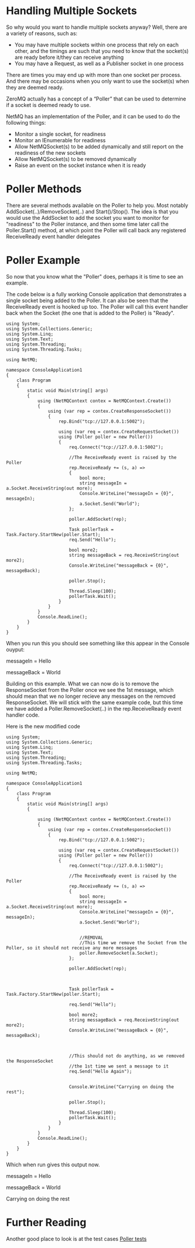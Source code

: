 Handling Multiple Sockets
=====

So why would you want to handle multiple sockets anyway? Well, there are a variety of reasons, such as:

+ You may have multiple sockets within one process that rely on each other, and the timings are such that you need to know that the socket(s) are ready before it/they can receive anything
+ You may have a Request, as well as a Publisher socket in one process

There are times you may end up with more than one socket per process. And there may be occasions when you only want to use the socket(s) when they are deemed ready.

ZeroMQ actually has a concept of a “Poller” that can be used to determine if a socket is deemed ready to use.

NetMQ has an implementation of the Poller, and it can be used to do the following things:

+ Monitor a single socket, for readiness
+ Monitor an IEnumerable<NetMQSocket> for readiness
+ Allow NetMQSocket(s) to be added dynamically and still report on the readiness of the new sockets
+ Allow NetMQSocket(s) to be removed dynamically
+ Raise an event on the socket instance when it is ready


Poller Methods
=====

There are several methods available on the Poller to help you. Most notably AddSocket(..)/RemoveSocket(..) and Start()/Stop(). 
The idea is that you would use the AddSocket to add the socket you want to monitor for "readiness" to the Poller instance, and then
some time later call the Poller.Start() method, at which point the Poller will call back any registered ReceiveReady event handler delegates


Poller Example
=====

So now that you know what the "Poller" does, perhaps it is time to see an example. 

The code below is a fully working Console application that demonstrates a single socket being added to the Poller. It can also be
seen that the ReceiveReady event is hooked up too. The Poller will call this event handler back when the Socket (the one that is added
to the Poller) is "Ready".


    using System;
    using System.Collections.Generic;
    using System.Linq;
    using System.Text;
    using System.Threading;
    using System.Threading.Tasks;

    using NetMQ;

    namespace ConsoleApplication1
    {
        class Program
        {
            static void Main(string[] args)
            {
                using (NetMQContext contex = NetMQContext.Create())
                {
                    using (var rep = contex.CreateResponseSocket())
                    {
                        rep.Bind("tcp://127.0.0.1:5002");

                        using (var req = contex.CreateRequestSocket())
                        using (Poller poller = new Poller())
                        {
                            req.Connect("tcp://127.0.0.1:5002");

                            //The ReceiveReady event is raised by the Poller
                            rep.ReceiveReady += (s, a) =>
                            {
                                bool more;
                                string messageIn = a.Socket.ReceiveString(out more);
                                Console.WriteLine("messageIn = {0}", messageIn);
                                a.Socket.Send("World");
                            };

                            poller.AddSocket(rep);

                            Task pollerTask = Task.Factory.StartNew(poller.Start);
                            req.Send("Hello");

                            bool more2;
                            string messageBack = req.ReceiveString(out more2);
                            Console.WriteLine("messageBack = {0}", messageBack);

                            poller.Stop();

                            Thread.Sleep(100);
                            pollerTask.Wait();
                        }
                    }
                }
                Console.ReadLine();
            }
        }
    }


When you run this you should see something like this appear in the Console ouyput:

messageIn = Hello

messageBack = World


Building on this example. What we can now do is to remove the ResponseSocket from the Poller once we see the 1st message, which
should mean that we no longer recieve any messages on the removed ResponseSocket. We will stick with the same example code, but this
time we have added a Poller.RemoveSocket(..) in the rep.ReceiveReady event handler code.

Here is the new modified code


    using System;
    using System.Collections.Generic;
    using System.Linq;
    using System.Text;
    using System.Threading;
    using System.Threading.Tasks;

    using NetMQ;

    namespace ConsoleApplication1
    {
        class Program
        {
            static void Main(string[] args)
            {

                using (NetMQContext contex = NetMQContext.Create())
                {
                    using (var rep = contex.CreateResponseSocket())
                    {
                        rep.Bind("tcp://127.0.0.1:5002");

                        using (var req = contex.CreateRequestSocket())
                        using (Poller poller = new Poller())
                        {
                            req.Connect("tcp://127.0.0.1:5002");

                            //The ReceiveReady event is raised by the Poller
                            rep.ReceiveReady += (s, a) =>
                            {
                                bool more;
                                string messageIn = a.Socket.ReceiveString(out more);
                                Console.WriteLine("messageIn = {0}", messageIn);
                                a.Socket.Send("World");


                                //REMOVAL
                                //This time we remove the Socket from the Poller, so it should not receive any more messages
                                poller.RemoveSocket(a.Socket);
                            };

                            poller.AddSocket(rep);



                            Task pollerTask = Task.Factory.StartNew(poller.Start);
                            
                            req.Send("Hello");

                            bool more2;
                            string messageBack = req.ReceiveString(out more2);
                            Console.WriteLine("messageBack = {0}", messageBack);


        
                            //This should not do anything, as we removed the ResponseSocket
                            //the 1st time we sent a message to it
                            req.Send("Hello Again");

                           
                            Console.WriteLine("Carrying on doing the rest");

                            poller.Stop();

                            Thread.Sleep(100);
                            pollerTask.Wait();
                        }
                    }
                }
                Console.ReadLine();
            }
        }
    }


Which when run gives this output now.

messageIn = Hello

messageBack = World

Carrying on doing the rest




Further Reading
=====
Another good place to look is at the test cases [Poller tests]( https://github.com/zeromq/netmq/blob/master/src/NetMQ.Tests/PollerTests.cs)
